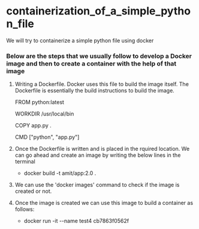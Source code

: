 # containerization_of_a_simple_python_file
We will try to containerize a simple python file using docker

### Below are the steps that we usually follow to develop a Docker image and then to create a container with the help of that image
1. Writing a Dockerfile. Docker uses this file to build the image itself. The Dockerfile is essentially the build instructions to build the image.

      FROM python:latest

      WORKDIR /usr/local/bin

      COPY app.py .

      CMD ["python", "app.py"]
      
2. Once the Dockerfile is written and is placed in the rquired location. We can go ahead and create an image by writing the below lines in the terminal
      -  docker build -t amit/app:2.0 .
            
3. We can use the 'docker images' command to check if the image is created or not.
4. Once the image is created we can use this image to build a container as follows:
      - docker run -it --name test4 cb7863f0562f           
